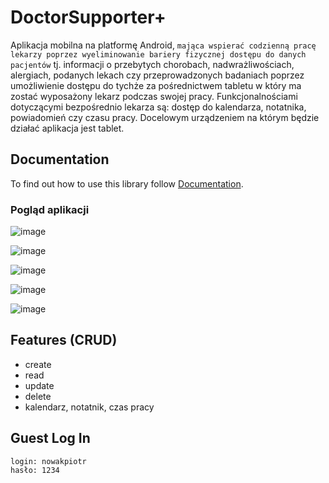 # DoctorSupporter+


Aplikacja mobilna na platformę Android, `mająca wspierać codzienną pracę lekarzy poprzez wyeliminowanie bariery fizycznej dostępu do danych pacjentów` tj. informacji o przebytych chorobach, nadwrażliwościach, alergiach, podanych lekach czy przeprowadzonych badaniach poprzez umożliwienie dostępu do tychże za pośrednictwem tabletu w który ma zostać wyposażony lekarz podczas swojej pracy. Funkcjonalnościami dotyczącymi bezpośrednio lekarza są: dostęp do kalendarza, notatnika, powiadomień czy czasu pracy. 
Docelowym urządzeniem na którym będzie działać aplikacja jest tablet.

## Documentation

To find out how to use this library follow [Documentation](https://www.youtube.com/watch?v=dQw4w9WgXcQ).

### Pogląd aplikacji


![image](https://user-images.githubusercontent.com/11943355/34871903-7ba9d288-f78f-11e7-8d4b-b432e81877f7.png)

![image](https://user-images.githubusercontent.com/11943355/34871975-a0b47060-f78f-11e7-8773-98b593873570.png)

![image](https://user-images.githubusercontent.com/11943355/34871981-a86ecb70-f78f-11e7-9ac7-120ae4f6fb3d.png)

![image](https://user-images.githubusercontent.com/11943355/34871995-b1028e84-f78f-11e7-920d-d0b9aeaf7fcd.png)

![image](https://user-images.githubusercontent.com/11943355/34872022-c4369982-f78f-11e7-9366-df59980267b9.png)


## Features (CRUD)

* create
* read
* update
* delete
* kalendarz, notatnik, czas pracy


## Guest Log In
```
login: nowakpiotr
hasło: 1234
```
